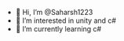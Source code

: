 - 👋 Hi, I’m @Saharsh1223
- 👀 I’m interested in unity and c#
- 🌱 I’m currently learning c#

<!---
Saharsh1223/Saharsh1223 is a ✨ special ✨ repository because its `README.md` (this file) appears on your GitHub profile.
You can click the Preview link to take a look at your changes.
--->
